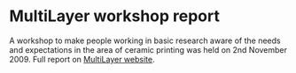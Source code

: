 # MultiLayer workshop report

A workshop to make people working in basic research aware of the needs and expectations in the area of ceramic printing was held on 2nd November 2009. Full report on [MultiLayer website]( http://multilayer.4m-association.org/node/49).